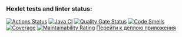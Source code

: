 ### Hexlet tests and linter status:
[![Actions Status](https://github.com/Asya-67/java-project-99/actions/workflows/hexlet-check.yml/badge.svg)](https://github.com/Asya-67/java-project-99/actions)
[![Java CI](https://github.com/Asya-67/java-project-99/actions/workflows/CI.yml/badge.svg)](https://github.com/Asya-67/java-project-99/actions/workflows/CI.yml)
[![Quality Gate Status](https://sonarcloud.io/api/project_badges/measure?project=Asya-67_java-project-99&metric=alert_status)](https://sonarcloud.io/summary/new_code?id=Asya-67_java-project-99)
[![Code Smells](https://sonarcloud.io/api/project_badges/measure?project=Asya-67_java-project-99&metric=code_smells)](https://sonarcloud.io/summary/new_code?id=Asya-67_java-project-99)
[![Coverage](https://sonarcloud.io/api/project_badges/measure?project=Asya-67_java-project-99&metric=coverage)](https://sonarcloud.io/summary/new_code?id=Asya-67_java-project-99)
[![Maintainability Rating](https://sonarcloud.io/api/project_badges/measure?project=Asya-67_java-project-99&metric=sqale_rating)](https://sonarcloud.io/summary/new_code?id=Asya-67_java-project-99)
[Перейти к деплою приложения](https://java-project-99-1-92dp.onrender.com)
